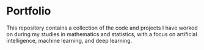 # Portfolio
This repository contains a collection of the code and projects I have worked on during my studies in mathematics and statistics, with a focus on artificial intelligence, machine learning, and deep learning.
